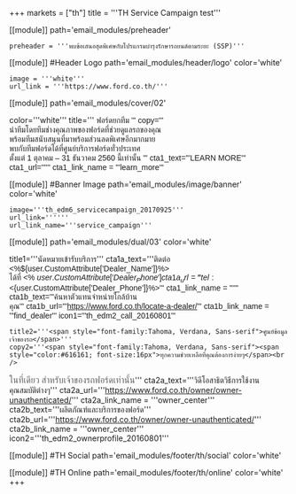 +++
markets = ["th"]
title = '''TH Service Campaign test'''

[[module]]
path='email_modules/preheader'


	preheader = '''พบข้อเสนอสุดพิเศษกับโปรแกรมบำรุงรักษารถยนต์ตามระยะ (SSP)'''

[[module]] #Header Logo
path='email_modules/header/logo'
color='white'

	image = '''white'''
	url_link = '''https://www.ford.co.th/'''

[[module]]
path='email_modules/cover/02'

color='''white'''
title='''<span style="font-family:Tahoma, Verdana, Sans-serif">
						<span style="white-space:nowrap;">ฟอร์ดยกทีม</span>
						'''
copy='''
<span style="font-family:Tahoma, Verdana, Sans-serif">
						<span style="white-space:nowrap;">นำทีมโดยทีมช่างคุณภาพของฟอร์ดที่ช่วยดูแลรถของคุณ</span>
                        <br />
						<span style="white-space:nowrap;">พร้อมทีมสนับสนุนที่มาพร้อมส่วนลดพิเศษอีกมากมาย</span> 
                        <br />
						<span style="white-space:nowrap;">พบกับทีมฟอร์ดได้ที่ศูนย์บริการฟอร์ดทั่วประเทศ</span> 
                        <br />
						<span style="white-space:nowrap;">ตั้งแต่ 1 ตุลาคม – 31 ธันวาคม 2560 นี้เท่านั้น</span>
                        '''
cta1_text='''<span style="font-family:Tahoma, Verdana, Sans-serif">LEARN MORE</span>'''
cta1_url=''''''
cta1_link_name = '''learn_more'''

[[module]] #Banner Image
path='email_modules/image/banner'
color='white'

	image='''th_edm6_servicecampaign_20170925'''
	url_link=''''''
	url_link_name='''service_campaign'''

[[module]]
path='email_modules/dual/03'
color='white'

title1='''<span style="font-family:Tahoma, Verdana, Sans-serif">นัดหมายเข้ารับบริการ</span>'''
	cta1a_text='''<span style="font-family:Tahoma, Verdana, Sans-serif">ติดต่อ <%${user.CustomAttribute['Dealer_Name']}%><br />ได้ที่ <% ${user.CustomAttribute['Dealer_Phone']} %></span>'''
	cta1a_url='''tel:<%${user.CustomAttribute['Dealer_Phone']}%>'''
	cta1_link_name = ''''''
	cta1b_text='''<span style="font-family:Tahoma, Verdana, Sans-serif">ค้นหาตัวแทนจำหน่ายใกล้บ้าน<br />คุณ</span>'''
	cta1b_url='''https://www.ford.co.th/locate-a-dealer/'''
	cta1b_link_name = '''find_dealer'''
	icon1='''th_edm2_call_20160801'''

	title2='''<span style="font-family:Tahoma, Verdana, Sans-serif">ศูนย์ข้อมูลเจ้าของรถ</span>'''
	copy2='''<span style="font-family:Tahoma, Verdana, Sans-serif"><span style="color:#616161; font-size:16px">ทุกความช่วยเหลือที่คุณต้องการง่ายๆ</span><br /> 
<span style="color:#616161; font-size:16px">ในที่เดียว</span> 
<span style="white-space:nowrap; color:#616161; font-size:16px"> สำหรับเจ้าของรถฟอร์ดเท่านั้น</span></span>'''
cta2a_text='''<span style="font-family:Tahoma, Verdana, Sans-serif">วิดีโอสาธิตวิธีการใช้งาน<br />คุณสมบัติต่างๆ</span>'''
	cta2a_url='''https://www.ford.co.th/owner/owner-unauthenticated/'''
	cta2a_link_name = '''owner_center'''
	cta2b_text='''<span style="font-family:Tahoma, Verdana, Sans-serif">ผลิตภัณฑ์และบริการของฟอร์ด</span>'''
	cta2b_url='''https://www.ford.co.th/owner/owner-unauthenticated/'''
	cta2b_link_name = '''owner_center'''
	icon2='''th_edm2_ownerprofile_20160801'''

[[module]] #TH Social
path='email_modules/footer/th/social'
color='white'

[[module]] #TH Online
path='email_modules/footer/th/online'
color='white'
+++